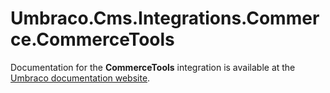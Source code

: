 # Umbraco.Cms.Integrations.Commerce.CommerceTools

Documentation for the __CommerceTools__ integration is available at the [Umbraco documentation website](https://docs.umbraco.com/umbraco-dxp/integrations/commercetools).


